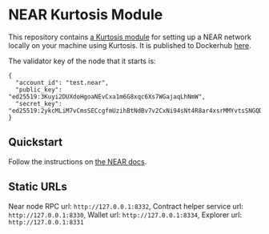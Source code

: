 NEAR Kurtosis Module
=====================
This repository contains [a Kurtosis module](https://docs.kurtosistech.com/modules.html) for setting up a NEAR network locally on your machine using Kurtosis. It is published to Dockerhub [here](https://hub.docker.com/repository/docker/kurtosistech/near-kurtosis-module).

The validator key of the node that it starts is:
```
{
  "account_id": "test.near",
  "public_key": "ed25519:3Kuyi2DUXdoHgoaNEvCxa1m6G8xqc6Xs7WGajaqLhNmW",
  "secret_key": "ed25519:2ykcMLiM7vCmsSECcgfmUzihBtNdBv7v2CxNi94sNt4R8ar4xsrMMYvtsSNGQDfSRhNWXEnZvgx2wzS9ViBiS9jW"
}
```

Quickstart
----------
Follow the instructions on [the NEAR docs](https://docs.near.org/docs/tools/kurtosis-localnet).

Static URLs
-----------
Near node RPC url: `http://127.0.0.1:8332`,
Contract helper service url: `http://127.0.0.1:8330`,
Wallet url: `http://127.0.0.1:8334`,
Explorer url: `http://127.0.0.1:8331`
